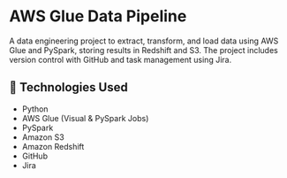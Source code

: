 # AWS Glue Data Pipeline

A data engineering project to extract, transform, and load data using AWS Glue and PySpark, storing results in Redshift and S3. The project includes version control with GitHub and task management using Jira.

## 🔧 Technologies Used

- Python
- AWS Glue (Visual & PySpark Jobs)
- PySpark
- Amazon S3
- Amazon Redshift
- GitHub
- Jira
